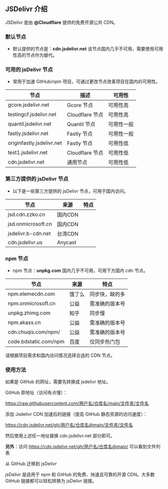 ## JSDelivr 介绍

JSDelivr 是由 **@Cloudflare** 提供的免费开源公共 CDN。

### 默认节点

- 默认提供的节点是：**cdn.jsdelivr.net**
  该节点国内几乎不可用，需要使用可用性高的节点作为替代。

### 可用的 jsDelivr 节点

- 常用于加速 GitHub/npm 项目，可通过更改节点改善项目在国内的可用性。

| 节点                      | 描述            | 可用性     |
| ------------------------- | --------------- | ---------- |
| gcore.jsdelivr.net        | Gcore 节点      | 可用性高   |
| testingcf.jsdelivr.net    | Cloudflare 节点 | 可用性高   |
| quantil.jsdelivr.net      | Quantil 节点    | 可用性一般 |
| fastly.jsdelivr.net       | Fastly 节点     | 可用性一般 |
| originfastly.jsdelivr.net | Fastly 节点     | 可用性低   |
| test1.jsdelivr.net        | Cloudflare 节点 | 可用性低   |
| cdn.jsdelivr.net          | 通用节点        | 可用性低   |

### 第三方提供的 jsDelivr 节点

- 以下是一些第三方提供的 jsDelivr 节点，可用于国内访问。

| 节点               | 来源    | 特点 |
| ------------------ | ------- | ---- |
| jsd.cdn.zzko.cn    | 国内CDN |      |
| jsd.onmicrosoft.cn | 国内CDN |      |
| jsdelivr.b-cdn.net | 台湾CDN |      |
| cdn.jsdelivr.us    | Anycast |      |

### npm 节点

- npm 节点：**unpkg.com** 国内几乎不可用，可用下方国内 cdn 节点。

| 节点                  | 来源   | 特点           |
| --------------------- | ------ | -------------- |
| npm.elemecdn.com      | 饿了么 | 同步快，缺的多 |
| npm.onmicrosoft.cn    | 公益   | 需准确的版本号 |
| unpkg.zhimg.com       | 知乎   | 同步慢         |
| npm.akass.cn          | 公益   | 需准确的版本号 |
| cdn.chuqis.com/npm/   | 公益   | 需准确的版本号 |
| code.bdstatic.com/npm | 百度   | 仅同步热门包   |

请根据项目需求和国内访问情况选择合适的 CDN 节点。

### 使用方法

如果是 GitHub 的网址，需要先转换成 jsdelivr 地址。

GitHub 原地址（访问有点慢）：

https://raw.githubusercontent.com/用户名/仓库名/main/文件夹/文件名

添加 Jsdelivr CDN 加速后的链接（提高 GitHub 静态资源的访问速度）：

https://cdn.jsdelivr.net/gh/用户名/仓库名@main/文件夹/文件名

然后使用上述任一地址替换 cdn.jsdelivr.net 部分即可。

**另外**：访问 https://cdn.jsdelivr.net/gh/用户名/仓库名@main/ 可以看到文件列表

从 GitHub 迁移到 jsDelivr

jsDelivr 是适用于 npm 和 GitHub 的免费、快速且可靠的开源 CDN。大多数 GitHub 链接都可以轻松转换为 jsDelivr 链接。